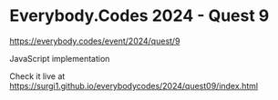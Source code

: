 # Everybody.Codes 2024 - Quest 9

https://everybody.codes/event/2024/quest/9

JavaScript implementation

Check it live at https://surgi1.github.io/everybodycodes/2024/quest09/index.html